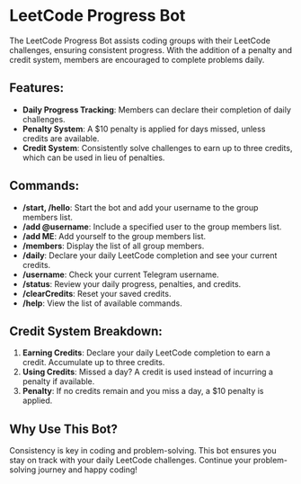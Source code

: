 # LeetCode Progress Bot

The LeetCode Progress Bot assists coding groups with their LeetCode challenges, ensuring consistent progress. With the addition of a penalty and credit system, members are encouraged to complete problems daily.

## Features:

- **Daily Progress Tracking**: Members can declare their completion of daily challenges.
- **Penalty System**: A $10 penalty is applied for days missed, unless credits are available.
- **Credit System**: Consistently solve challenges to earn up to three credits, which can be used in lieu of penalties.

## Commands:

- **/start, /hello**: Start the bot and add your username to the group members list.
- **/add @username**: Include a specified user to the group members list.
- **/add ME**: Add yourself to the group members list.
- **/members**: Display the list of all group members.
- **/daily**: Declare your daily LeetCode completion and see your current credits.
- **/username**: Check your current Telegram username.
- **/status**: Review your daily progress, penalties, and credits.
- **/clearCredits**: Reset your saved credits.
- **/help**: View the list of available commands.

## Credit System Breakdown:

1. **Earning Credits**: Declare your daily LeetCode completion to earn a credit. Accumulate up to three credits.
2. **Using Credits**: Missed a day? A credit is used instead of incurring a penalty if available.
3. **Penalty**: If no credits remain and you miss a day, a $10 penalty is applied.

## Why Use This Bot?

Consistency is key in coding and problem-solving. This bot ensures you stay on track with your daily LeetCode challenges. Continue your problem-solving journey and happy coding!